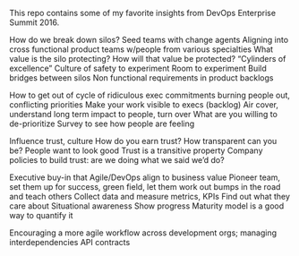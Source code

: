 This repo contains some of my favorite insights from DevOps Enterprise Summit 2016.

How do we break down silos?
Seed teams with change agents 
Aligning into cross functional product teams w/people from various specialties 
What value is the silo protecting? How will that value be protected?
“Cylinders of excellence”
Culture of safety to experiment 
Room to experiment 
Build bridges between silos 
Non functional requirements in product backlogs 


How to get out of cycle of ridiculous exec commitments burning people out, conflicting priorities 
Make your work visible to execs (backlog)
Air cover, understand long term impact to people, turn over
What are you willing to de-prioritize 
Survey to see how people are feeling 


Influence trust, culture
How do you earn trust?
How transparent can you be?
People want to look good
Trust is a transitive property 
Company policies to build trust: are we doing what we said we’d do?


Executive buy-in that Agile/DevOps align to business value
Pioneer team, set them up for success, green field, let them work out bumps in the road and teach others
Collect data and measure metrics, KPIs
Find out what they care about 
Situational awareness
Show progress
Maturity model is a good way to quantify it


Encouraging a more agile workflow across development orgs; managing interdependencies 
API contracts
